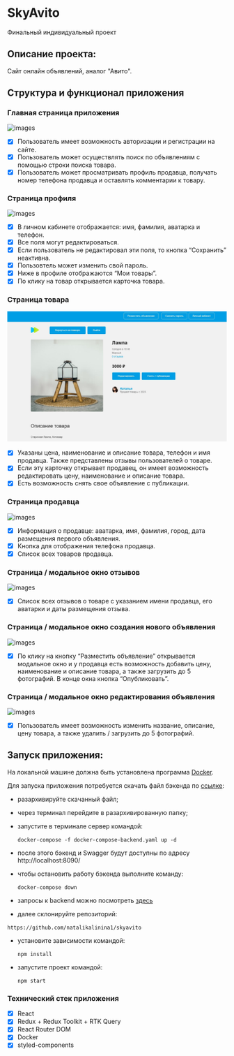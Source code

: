 # SkyAvito
Финальный индивидуальный проект

## Описание проекта:
Cайт онлайн объявлений, аналог "Авито".

## Структура и функционал приложения

### Главная страница приложения
![images](https://github.com/natalikalinina1/skyavito/master/assets/mainPage.JPG)
- [x] Пользователь имеет возможность авторизации и регистрации на сайте.
- [x] Пользователь может осуществлять поиск по объявлениям с помощью строки поиска товара.
- [x] Пользователь может просматривать профиль продавца, получать номер телефона продавца и оставлять комментарии к товару.

### Страница профиля
![images](https://github.com/natalikalinina1/skyavito/assets/Profill.JPG)
- [x] В личном кабинете отображается: имя, фамилия, аватарка и телефон.
- [x] Все поля могут редактироваться.
- [x] Если пользователь не редактировал эти поля, то кнопка “Сохранить” неактивна. 
- [x] Пользовтель может изменить свой пароль.
- [x] Ниже в профиле отображаются “Мои товары”.
- [x] По клику на товар открывается карточка товара.

### Страница товара
![images](https://raw.githubusercontent.com/natalikalinina1/skyavito/master/assets/AddCard.JPG)
- [x] Указаны цена, наименование и описание товара, телефон и имя продавца. Также представлены отзывы пользователей о товаре. 
- [x] Если эту карточку открывает продавец, он имеет возможность редактировать цену, наименование и описание товара.
- [x] Есть возможность снять свое объявление с публикации.

### Страница продавца
![images](https://github.com/natalikalinina1/skyavito/assets/Seller.JPG)
- [x] Информация о продавце: аватарка, имя, фамилия, город, дата размещения первого объявления.
- [x] Кнопка для отображения телефона продавца.
- [x] Список всех товаров продавца.

### Страница / модальное окно отзывов
![images](https://github.com/natalikalinina1/skyavito/assets/ReviewModal.JPG)
- [x] Список всех отзывов о товаре с указанием имени продавца, его аватарки и даты размещения отзыва.

### Страница / модальное окно создания нового объявления
![images](https://github.com/natalikalinina1/skyavito/assets/AddModal.JPG)
- [x] По клику на кнопку “Разместить объявление” открывается модальное окно и у продавца есть возможность добавить цену, наименование и описание товара, а также загрузить до 5 фотографий. В конце окна кнопка “Опубликовать”.

### Страница / модальное окно редактирования объявления
![images](https://github.com/natalikalinina1/skyavito/assets/UpdateAdd.JPG)
- [x] Пользователь имеет возможность изменить название, описание, цену товара, а также удалить / загрузить до 5 фотографий.

## Запуск приложения:
На локальной машине должна быть установлена программа [Docker](https://www.docker.com/).

Для запуска приложения потребуется скачать файл бэкенда по [ссылке](https://drive.google.com/file/d/1pFE-NRANTsWmQwTyURjHXuECMmoKCFjO/view):

- разархивируйте скачанный файл;
- через терминал перейдите в разархивированную папку;
- запустите в терминале сервер командой:

  ```
  docker-compose -f docker-compose-backend.yaml up -d
  ```

- после этого бэкенд и Swagger будут доступны по адресу http://localhost:8090/
- чтобы остановить работу бэкенда выполните команду:

  ```
  docker-compose down
  ```

- запросы к backend можно посмотреть [здесь](https://drive.google.com/file/d/1bM_BRkxz8vqFEr18LpnbJslHoPW_73FF/view)

- далее склонируйте репозиторий:
```
https://github.com/natalikalinina1/skyavito

```
- установите зависимости командой:

  ```
  npm install
  ```

- запустите проект командой:

  ```
  npm start
  ```

### Технический стек приложения

- [x] React
- [x] Redux + Redux Toolkit + RTK Query
- [x] React Router DOM
- [x] Docker
- [x] styled-components
